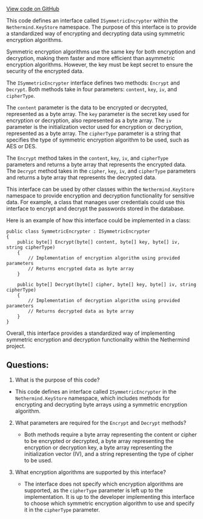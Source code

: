 [View code on GitHub](https://github.com/NethermindEth/nethermind/src/Nethermind/Nethermind.KeyStore/ISymmetricEncrypter.cs)

This code defines an interface called `ISymmetricEncrypter` within the `Nethermind.KeyStore` namespace. The purpose of this interface is to provide a standardized way of encrypting and decrypting data using symmetric encryption algorithms. 

Symmetric encryption algorithms use the same key for both encryption and decryption, making them faster and more efficient than asymmetric encryption algorithms. However, the key must be kept secret to ensure the security of the encrypted data. 

The `ISymmetricEncrypter` interface defines two methods: `Encrypt` and `Decrypt`. Both methods take in four parameters: `content`, `key`, `iv`, and `cipherType`. 

The `content` parameter is the data to be encrypted or decrypted, represented as a byte array. The `key` parameter is the secret key used for encryption or decryption, also represented as a byte array. The `iv` parameter is the initialization vector used for encryption or decryption, represented as a byte array. The `cipherType` parameter is a string that specifies the type of symmetric encryption algorithm to be used, such as AES or DES. 

The `Encrypt` method takes in the `content`, `key`, `iv`, and `cipherType` parameters and returns a byte array that represents the encrypted data. The `Decrypt` method takes in the `cipher`, `key`, `iv`, and `cipherType` parameters and returns a byte array that represents the decrypted data. 

This interface can be used by other classes within the `Nethermind.KeyStore` namespace to provide encryption and decryption functionality for sensitive data. For example, a class that manages user credentials could use this interface to encrypt and decrypt the passwords stored in the database. 

Here is an example of how this interface could be implemented in a class:

```
public class SymmetricEncrypter : ISymmetricEncrypter
{
    public byte[] Encrypt(byte[] content, byte[] key, byte[] iv, string cipherType)
    {
        // Implementation of encryption algorithm using provided parameters
        // Returns encrypted data as byte array
    }

    public byte[] Decrypt(byte[] cipher, byte[] key, byte[] iv, string cipherType)
    {
        // Implementation of decryption algorithm using provided parameters
        // Returns decrypted data as byte array
    }
}
```

Overall, this interface provides a standardized way of implementing symmetric encryption and decryption functionality within the Nethermind project.
## Questions: 
 1. What is the purpose of this code?
   - This code defines an interface called `ISymmetricEncrypter` in the `Nethermind.KeyStore` namespace, which includes methods for encrypting and decrypting byte arrays using a symmetric encryption algorithm.

2. What parameters are required for the `Encrypt` and `Decrypt` methods?
   - Both methods require a byte array representing the content or cipher to be encrypted or decrypted, a byte array representing the encryption or decryption key, a byte array representing the initialization vector (IV), and a string representing the type of cipher to be used.

3. What encryption algorithms are supported by this interface?
   - The interface does not specify which encryption algorithms are supported, as the `cipherType` parameter is left up to the implementation. It is up to the developer implementing this interface to choose which symmetric encryption algorithm to use and specify it in the `cipherType` parameter.